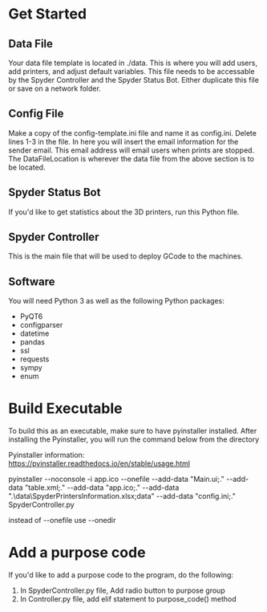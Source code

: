 # Get Started
## Data File
Your data file template is located in ./data. This is where you will add users, add printers, and adjust default variables. This file needs to be accessable by the Spyder Controller and the Spyder Status Bot. Either duplicate this file or save on a network folder.

## Config File
Make a copy of the config-template.ini file and name it as config.ini. Delete lines 1-3 in the file. In here you will insert the email information for the sender email. This email address will email users when prints are stopped. The DataFileLocation is wherever the data file from the above section is to be located.

## Spyder Status Bot
If you'd like to get statistics about the 3D printers, run this Python file.

## Spyder Controller
This is the main file that will be used to deploy GCode to the machines.

## Software
You will need Python 3 as well as the following Python packages:
* PyQT6
* configparser
* datetime
* pandas
* ssl
* requests
* sympy
* enum

# Build Executable
To build this as an executable, make sure to have pyinstaller installed. After installing the Pyinstaller, you will run the command below from the directory

Pyinstaller information: https://pyinstaller.readthedocs.io/en/stable/usage.html

pyinstaller --noconsole -i app.ico --onefile --add-data "Main.ui;." --add-data "table.xml;." --add-data "app.ico;." --add-data ".\data\SpyderPrintersInformation.xlsx;data" --add-data "config.ini;." SpyderController.py

instead of --onefile use --onedir

# Add a purpose code
If you'd like to add a purpose code to the program, do the following:
1. In SpyderController.py file, Add radio button to purpose group
2. In Controller.py file, add elif statement to purpose_code() method

